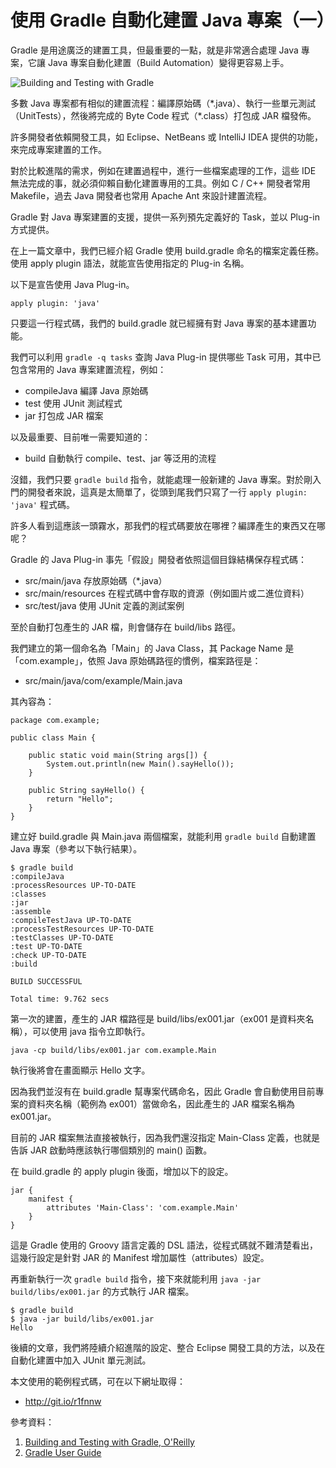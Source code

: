 使用 Gradle 自動化建置 Java 專案（一）
==================================

Gradle 是用途廣泛的建置工具，但最重要的一點，就是非常適合處理 Java 專案，它讓 Java 專案自動化建置（Build Automation）變得更容易上手。

![Building and Testing with Gradle](http://akamaicovers.oreilly.com/images/0636920019909/cat.gif)

多數 Java 專案都有相似的建置流程：編譯原始碼（\*.java）、執行一些單元測試（UnitTests），然後將完成的 Byte Code 程式（\*.class）打包成 JAR 檔發佈。

許多開發者依賴開發工具，如 Eclipse、NetBeans 或 IntelliJ IDEA 提供的功能，來完成專案建置的工作。

對於比較進階的需求，例如在建置過程中，進行一些檔案處理的工作，這些 IDE 無法完成的事，就必須仰賴自動化建置專用的工具。例如 C / C++ 開發者常用 Makefile，過去 Java 開發者也常用 Apache Ant 來設計建置流程。

Gradle 對 Java 專案建置的支援，提供一系列預先定義好的 Task，並以 Plug-in 方式提供。

在上一篇文章中，我們已經介紹 Gradle 使用 build.gradle 命名的檔案定義任務。使用 apply plugin 語法，就能宣告使用指定的 Plug-in 名稱。

以下是宣告使用 Java Plug-in。

```
apply plugin: 'java'
```

只要這一行程式碼，我們的 build.gradle 就已經擁有對 Java 專案的基本建置功能。

我們可以利用 ``gradle -q tasks`` 查詢 Java Plug-in 提供哪些 Task 可用，其中已包含常用的 Java 專案建置流程，例如：

* compileJava 編譯 Java 原始碼
* test 使用 JUnit 測試程式
* jar 打包成 JAR 檔案

以及最重要、目前唯一需要知道的：

* build 自動執行 compile、test、jar 等泛用的流程

沒錯，我們只要 ``gradle build`` 指令，就能處理一般新建的 Java 專案。對於剛入門的開發者來說，這真是太簡單了，從頭到尾我們只寫了一行 ``apply plugin: 'java'`` 程式碼。

許多人看到這應該一頭霧水，那我們的程式碼要放在哪裡？編譯產生的東西又在哪呢？

Gradle 的 Java Plug-in 事先「假設」開發者依照這個目錄結構保存程式碼：

* src/main/java 存放原始碼（\*.java）
* src/main/resources 在程式碼中會存取的資源（例如圖片或二進位資料）
* src/test/java 使用 JUnit 定義的測試案例

至於自動打包產生的 JAR 檔，則會儲存在 build/libs 路徑。

我們建立的第一個命名為「Main」的 Java Class，其 Package Name 是「com.example」，依照 Java 原始碼路徑的慣例，檔案路徑是：

* src/main/java/com/example/Main.java

其內容為：

```
package com.example;

public class Main {

    public static void main(String args[]) {
        System.out.println(new Main().sayHello());
    }

    public String sayHello() {
        return "Hello";
    }
}
```

建立好 build.gradle 與 Main.java 兩個檔案，就能利用 ``gradle build`` 自動建置 Java 專案（參考以下執行結果）。

```
$ gradle build
:compileJava
:processResources UP-TO-DATE
:classes
:jar
:assemble
:compileTestJava UP-TO-DATE
:processTestResources UP-TO-DATE
:testClasses UP-TO-DATE
:test UP-TO-DATE
:check UP-TO-DATE
:build

BUILD SUCCESSFUL

Total time: 9.762 secs
```

第一次的建置，產生的 JAR 檔路徑是 build/libs/ex001.jar（ex001 是資料夾名稱），可以使用 java 指令立即執行。

```
java -cp build/libs/ex001.jar com.example.Main
```

執行後將會在畫面顯示 Hello 文字。

因為我們並沒有在 build.gradle 幫專案代碼命名，因此 Gradle 會自動使用目前專案的資料夾名稱（範例為 ex001）當做命名，因此產生的 JAR 檔案名稱為 ex001.jar。

目前的 JAR 檔案無法直接被執行，因為我們還沒指定 Main-Class 定義，也就是告訴 JAR 啟動時應該執行哪個類別的 main() 函數。

在 build.gradle 的 apply plugin 後面，增加以下的設定。

```
jar {
    manifest {
        attributes 'Main-Class': 'com.example.Main'
    }
}
```

這是 Gradle 使用的 Groovy 語言定義的 DSL 語法，從程式碼就不難清楚看出，這幾行設定是針對 JAR 的 Manifest 增加屬性（attributes）設定。

再重新執行一次 ``gradle build`` 指令，接下來就能利用 ``java -jar build/libs/ex001.jar`` 的方式執行 JAR 檔案。

```
$ gradle build
$ java -jar build/libs/ex001.jar
Hello
```

後續的文章，我們將陸續介紹進階的設定、整合 Eclipse 開發工具的方法，以及在自動化建置中加入 JUnit 單元測試。

本文使用的範例程式碼，可在以下網址取得：

* http://git.io/r1fnnw

參考資料：

1. [Building and Testing with Gradle, O'Reilly](http://shop.oreilly.com/product/0636920019909.do)
2. [Gradle User Guide](http://www.gradle.org/documentation)
